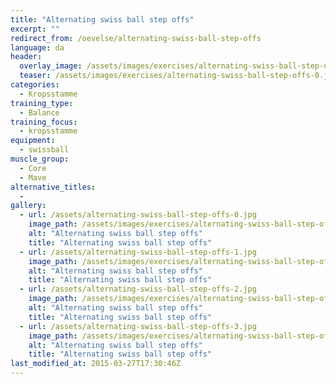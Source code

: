 ```yaml
---
title: "Alternating swiss ball step offs"
excerpt: ""
redirect_from: /oevelse/alternating-swiss-ball-step-offs
language: da
header:
  overlay_image: /assets/images/exercises/alternating-swiss-ball-step-offs-0.jpg
  teaser: /assets/images/exercises/alternating-swiss-ball-step-offs-0.jpg
categories:
  - Kropsstamme
training_type: 
  - Balance
training_focus: 
  - kropsstamme
equipment:
  - swissball
muscle_group:
  - Core
  - Mave
alternative_titles:
  - 
gallery:
  - url: /assets/alternating-swiss-ball-step-offs-0.jpg
    image_path: /assets/images/exercises/alternating-swiss-ball-step-offs-0.jpg
    alt: "Alternating swiss ball step offs"
    title: "Alternating swiss ball step offs"
  - url: /assets/alternating-swiss-ball-step-offs-1.jpg
    image_path: /assets/images/exercises/alternating-swiss-ball-step-offs-1.jpg
    alt: "Alternating swiss ball step offs"
    title: "Alternating swiss ball step offs"
  - url: /assets/alternating-swiss-ball-step-offs-2.jpg
    image_path: /assets/images/exercises/alternating-swiss-ball-step-offs-2.jpg
    alt: "Alternating swiss ball step offs"
    title: "Alternating swiss ball step offs"
  - url: /assets/alternating-swiss-ball-step-offs-3.jpg
    image_path: /assets/images/exercises/alternating-swiss-ball-step-offs-3.jpg
    alt: "Alternating swiss ball step offs"
    title: "Alternating swiss ball step offs"
last_modified_at: 2015-03-27T17:30:46Z
---
```



